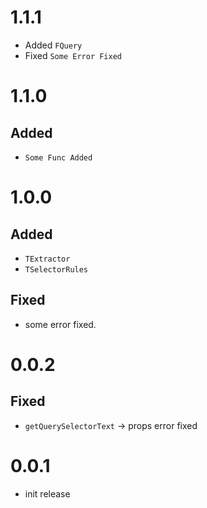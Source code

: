 # 1.1.1

- Added `FQuery`
- Fixed `Some Error Fixed`

# 1.1.0

## Added

- `Some Func Added`

# 1.0.0

## Added

- `TExtractor`
- `TSelectorRules`

## Fixed

- some error fixed.

# 0.0.2

## Fixed

- `getQuerySelectorText` -> props error fixed

# 0.0.1

- init release
